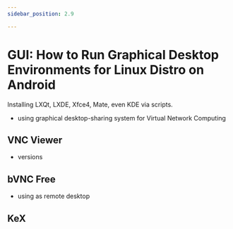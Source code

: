 ```yaml
---
sidebar_position: 2.9

---
```


# GUI: How to Run Graphical Desktop Environments for Linux Distro on Android
Installing LXQt, LXDE, Xfce4, Mate, even KDE via scripts.
- using graphical desktop-sharing system for Virtual Network Computing
## VNC Viewer

- versions

## bVNC Free

- using as remote desktop

## KeX

